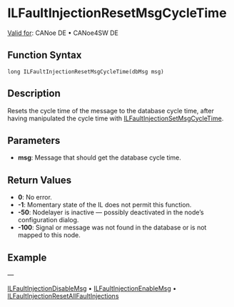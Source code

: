 # ILFaultInjectionResetMsgCycleTime

[Valid for](../../../Shared/FeatureAvailability.md): CANoe DE • CANoe4SW DE

## Function Syntax

```
long ILFaultInjectionResetMsgCycleTime(dbMsg msg)
```

## Description

Resets the cycle time of the message to the database cycle time, after having manipulated the cycle time with [ILFaultInjectionSetMsgCycleTime](CAPLfunctionILFaultInjectionSetMsgCycleTime.md).

## Parameters

- **msg**: Message that should get the database cycle time.

## Return Values

- **0**: No error.
- **-1**: Momentary state of the IL does not permit this function.
- **-50**: Nodelayer is inactive — possibly deactivated in the node’s configuration dialog.
- **-100**: Signal or message was not found in the database or is not mapped to this node.

## Example

—

[ILFaultInjectionDisableMsg](CAPLfunctionILFaultInjectionDisableMsg.md) • [ILFaultInjectionEnableMsg](CAPLfunctionILFaultInjectionEnableMsg.md) • [ILFaultInjectionResetAllFaultInjections](CAPLfunctionILFaultInjectionResetAllFaultInjections.md)
